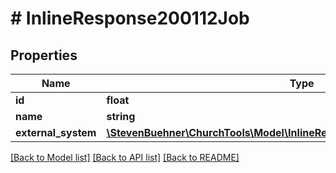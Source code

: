 # # InlineResponse200112Job

## Properties

Name | Type | Description | Notes
------------ | ------------- | ------------- | -------------
**id** | **float** |  |
**name** | **string** |  |
**external_system** | [**\StevenBuehner\ChurchTools\Model\InlineResponse200112JobExternalSystem**](InlineResponse200112JobExternalSystem.md) |  |

[[Back to Model list]](../../README.md#models) [[Back to API list]](../../README.md#endpoints) [[Back to README]](../../README.md)
